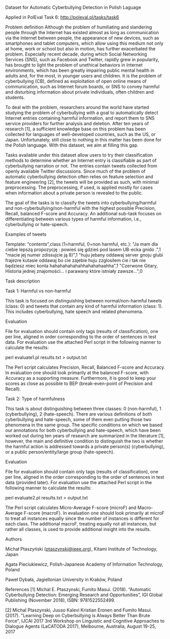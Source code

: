 Dataset for Automatic Cyberbullying Detection in Polish Laguage

Applied in PolEval Task 6:
http://poleval.pl/tasks/task6

Problem definition
Although the problem of humiliating and slandering people through the Internet has existed almost as long as communication via the Internet between people, the appearance of new devices, such as smartphones and tablet computers, which allow using this medium not only at home, work or school but also in motion, has further exacerbated the problem. Especially recent decade, during which Social Networking Services (SNS), such as Facebook and Twitter, rapidly grew in popularity, has brought to light the problem of unethical behaviors in Internet environments, which has been greatly impairing public mental health in adults and, for the most, in younger users and children. It is the problem of cyberbullying (CB), defined as exploitation of open online means of communication, such as Internet forum boards, or SNS to convey harmful and disturbing information about private individuals, often children and students.

To deal with the problem, researchers around the world have started studying the problem of cyberbullying with a goal to automatically detect Internet entries containing harmful information, and report them to SNS service providers for further analysis and deletion. After ten years of research [1], a sufficient knowledge base on this problem has been collected for languages of well-developed countries, such as the US, or Japan. Unfortunately, still close to nothing in this matter has been done for the Polish language. With this dataset, we aim at filling this gap.

Tasks available under this dataset allow users to try their classification methods to determine whether an Internet entry is classifiable as part of cyberbullying narration or not. The entries contain tweets collected from openly available Twitter discussions. Since much of the problem of automatic cyberbullying detection often relies on feature selection and feature engineering [2], the tweets will be provided as such, with minimal preprocessing. The preprocessing, if used, is applied mostly for cases when information about a private person is revealed to the public.

The goal of the tasks is to classify the tweets into cyberbullying/harmful and non-cyberbullying/non-harmful with the highest possible Precision, Recall, balanced F-score and Accuracy. An additional sub-task focuses on differentiating between various types of harmful information, i.e., cyberbullying or hate-speech.


Examples of tweets

Template: “contents”,class (1=harmful, 0=non harmful, etc.):
"Ja mam dla ciebie lepszą propozycję : powieś się gdzieś pod lasem UB-ecka gnido .",1
"macie jej numer zdissujcie ją 8)",1
"huju jebany oddawaj server gnoju glubi frajezre kutasie oddawaj bo cie zajebie huju zzglosilem cie i tak nie będziesz miec konta hahahahahahahhahahahaahha",1
"Czerwone Gitary, Historia jednej znajomości... i parawany które istniały zawsze…",0


Task description

Task 1: Harmful vs non-harmful

This task is focused on distinguishing between normal/non-harmful tweets (class: 0) and tweets that contain any kind of harmful information (class: 1). This includes cyberbullying, hate speech and related phenomena. 

Evaluation

File for evaluation should contain only tags (results of classification), one per line, aligned in order corresponding to the order of sentences in test data. For evaluation use the attached Perl script in the following manner to calculate the results:

perl evaluate1.pl results.txt > output.txt

The Perl script calculates Precision, Recall, Balanced F-score and Accuracy. In evaluation one should look primarily at the balanced F-score, with Accuracy as a supporting measure. Furthermore, it is good to keep your scores as close as possible to BEP (break-even-point of Precision and Recall).


Task 2: Type of harmfulness

This task is about distinguishing between three classes: 0 (non-harmful), 1 (cyberbullying), 2 (hate-speech). There are various definitions of both cyberbullying and hate-speech, some of them even putting those two phenomena in the same group. The specific conditions on which we based our annotations for both cyberbullying and hate-speech, which have been worked out during ten years of research are summarized in the literature [1], however, the main and definitive condition to distinguish the two is whether the harmful action is addressed towards a private person(s) (cyberbullying), or a public person/entity/large group (hate-speech).

Evaluation

File for evaluation should contain only tags (results of classification), one per line, aligned in the order corresponding to the order of sentences in test data (provided later). For evaluation use the attached Perl script in the following manner to calculate the results:

perl evaluate2.pl results.txt > output.txt

The Perl script calculates Micro-Average F-score (microF) and Macro-Average F-score (macroF). In evaluation one should look primarily at microF to treat all instances equally since the number of instances is different for each class. The additional macroF, treating equally not all instances, but rather all classes, is used to provide additional insight into the results.


Authors

Michał Ptaszyński (ptaszynski@ieee.org), Kitami Institute of Technology, Japan

Agata Pieciukiewicz, Polish-Japanese Academy of Information Technology, Poland

Paweł Dybała, Jagiellonian University in Kraków, Poland


References
[1] Michal E. Ptaszynski, Fumito Masui. (2018). “Automatic Cyberbullying Detection: Emerging Research and Opportunities”, IGI Global Publishing (November 2018), ISBN: 9781522552499.

[2] Michal Ptaszynski, Juuso Kalevi Kristian Eronen and Fumito Masui. (2017). "Learning Deep on Cyberbullying is Always Better Than Brute Force", IJCAI 2017 3rd Workshop on Linguistic and Cognitive Approaches to Dialogue Agents (LaCATODA 2017), Melbourne, Australia, August 19-25, 2017
